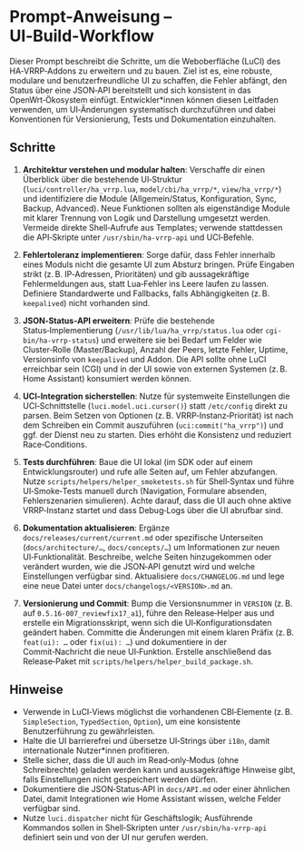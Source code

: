 # Prompt-Anweisung – UI‑Build‑Workflow

Dieser Prompt beschreibt die Schritte, um die Weboberfläche (LuCI) des HA‑VRRP‑Addons zu erweitern und zu bauen.  Ziel ist es, eine robuste, modulare und benutzerfreundliche UI zu schaffen, die Fehler abfängt, den Status über eine JSON‑API bereitstellt und sich konsistent in das OpenWrt‑Ökosystem einfügt.  Entwickler*innen können diesen Leitfaden verwenden, um UI‑Änderungen systematisch durchzuführen und dabei Konventionen für Versionierung, Tests und Dokumentation einzuhalten.

## Schritte

1. **Architektur verstehen und modular halten**: Verschaffe dir einen Überblick über die bestehende UI‑Struktur (`luci/controller/ha_vrrp.lua`, `model/cbi/ha_vrrp/*`, `view/ha_vrrp/*`) und identifiziere die Module (Allgemein/Status, Konfiguration, Sync, Backup, Advanced).  Neue Funktionen sollten als eigenständige Module mit klarer Trennung von Logik und Darstellung umgesetzt werden.  Vermeide direkte Shell‑Aufrufe aus Templates; verwende stattdessen die API‑Skripte unter `/usr/sbin/ha-vrrp-api` und UCI‑Befehle.

2. **Fehlertoleranz implementieren**: Sorge dafür, dass Fehler innerhalb eines Moduls nicht die gesamte UI zum Absturz bringen.  Prüfe Eingaben strikt (z. B. IP‑Adressen, Prioritäten) und gib aussagekräftige Fehlermeldungen aus, statt Lua‑Fehler ins Leere laufen zu lassen.  Definiere Standardwerte und Fallbacks, falls Abhängigkeiten (z. B. `keepalived`) nicht vorhanden sind.

3. **JSON‑Status‑API erweitern**: Prüfe die bestehende Status‑Implementierung (`/usr/lib/lua/ha_vrrp/status.lua` oder `cgi-bin/ha-vrrp-status`) und erweitere sie bei Bedarf um Felder wie Cluster‑Rolle (Master/Backup), Anzahl der Peers, letzte Fehler, Uptime, Versionsinfo von `keepalived` und Addon.  Die API sollte ohne LuCI erreichbar sein (CGI) und in der UI sowie von externen Systemen (z. B. Home Assistant) konsumiert werden können.

4. **UCI‑Integration sicherstellen**: Nutze für systemweite Einstellungen die UCI‑Schnittstelle (`luci.model.uci.cursor()`) statt `/etc/config` direkt zu parsen.  Beim Setzen von Optionen (z. B. VRRP‑Instanz‑Priorität) ist nach dem Schreiben ein Commit auszuführen (`uci:commit("ha_vrrp")`) und ggf. der Dienst neu zu starten.  Dies erhöht die Konsistenz und reduziert Race‑Conditions.

5. **Tests durchführen**: Baue die UI lokal (im SDK oder auf einem Entwicklungsrouter) und rufe alle Seiten auf, um Fehler abzufangen.  Nutze `scripts/helpers/helper_smoketests.sh` für Shell‑Syntax und führe UI‑Smoke‑Tests manuell durch (Navigation, Formulare absenden, Fehlerszenarien simulieren).  Achte darauf, dass die UI auch ohne aktive VRRP‑Instanz startet und dass Debug‑Logs über die UI abrufbar sind.

6. **Dokumentation aktualisieren**: Ergänze `docs/releases/current/current.md` oder spezifische Unterseiten (`docs/architecture/…`, `docs/concepts/…`) um Informationen zur neuen UI‑Funktionalität.  Beschreibe, welche Seiten hinzugekommen oder verändert wurden, wie die JSON‑API genutzt wird und welche Einstellungen verfügbar sind.  Aktualisiere `docs/CHANGELOG.md` und lege eine neue Datei unter `docs/changelogs/<VERSION>.md` an.

7. **Versionierung und Commit**: Bump die Versionsnummer in `VERSION` (z. B. auf `0.5.16-007_reviewfix17_a1`), führe den Release‑Helper aus und erstelle ein Migrationsskript, wenn sich die UI‑Konfigurationsdaten geändert haben.  Committe die Änderungen mit einem klaren Präfix (z. B. `feat(ui): …` oder `fix(ui): …`) und dokumentiere in der Commit‑Nachricht die neue UI‑Funktion.  Erstelle anschließend das Release‑Paket mit `scripts/helpers/helper_build_package.sh`.

## Hinweise

* Verwende in LuCI‑Views möglichst die vorhandenen CBI‑Elemente (z. B. `SimpleSection`, `TypedSection`, `Option`), um eine konsistente Benutzerführung zu gewährleisten.
* Halte die UI barrierefrei und übersetze UI‑Strings über `i18n`, damit internationale Nutzer*innen profitieren.
* Stelle sicher, dass die UI auch im Read‑only‑Modus (ohne Schreibrechte) geladen werden kann und aussagekräftige Hinweise gibt, falls Einstellungen nicht gespeichert werden dürfen.
* Dokumentiere die JSON‑Status‑API in `docs/API.md` oder einer ähnlichen Datei, damit Integrationen wie Home Assistant wissen, welche Felder verfügbar sind.
* Nutze `luci.dispatcher` nicht für Geschäftslogik; Ausführende Kommandos sollen in Shell‑Skripten unter `/usr/sbin/ha-vrrp-api` definiert sein und von der UI nur gerufen werden.